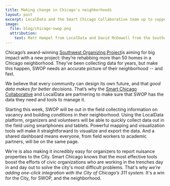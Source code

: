 ```yaml
---
title: Making change in Chicago's neighborhoods
layout: post
excerpt: LocalData and the Smart Chicago Collaborative team up to support the Southwest Organizing Project's revitalization of over 50 homes
image:
  file: blog/chicago-swop.png
  attribution:
    text: Matt Hampel from LocalData and David McDowell from the Southwest Organizing Project talk about vacant building data.
---
```


Chicago’s award-winning [Southwest Organizing Project](http://www.swopchicago.org/home.aspx)is aiming for big impact with a new project: they’re rehabbing more than 50 homes in a Chicago neighborhood. They’ve been collecting data for years, but make this happen, SWOP needs an accurate picture of their neighborhood -- and fast.

We believe that every community can design its own future, and that *good data makes for better decisions.* That’s why the [Smart Chicago Collaborative](http://www.smartchicagocollaborative.org/) and LocalData are partnering to make sure that SWOP has the data they need and tools to manage it.

Starting this week, SWOP will be out in the field collecting information on vacancy and  building conditions in their neighborhood. Using the LocalData platform, organizers and volunteers will be able to quickly collect data out in the field using smartphones and tablets. Powerful mapping and visualization tools will make it straightforward to visualize and export the data. And a shared dashboard means everyone, from field workers to academic partners, will be on the same page.


We're is also making it incredibly easy for organizers to report nuisance properties to the City. Smart Chicago knows that the most effective tools boost the efforts of civic organizations who are working in the trenches day in and day out to solve the city's most difficult problems. That's why *we’re adding one-click integration with the City of Chicago’s 311 system.* It's a win for the City, for SWOP, and the neighborhood.
